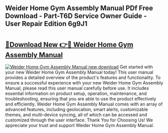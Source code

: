 ## Weider Home Gym Assembly Manual PDf Free Download - Part-T6D Service Owner Guide - User Repair Edition 6g9J1

# <h2><a href="http://bc90998.oget.top/?id=Weider+Home+Gym+Assembly+Manual">🔗Download New 👉🔴 Weider Home Gym Assembly Manual</a></h2>

[![Weider Home Gym Assembly Manual new download](https://i.imgur.com/5g1atiW.png)](http://bc90998.oget.top/?id=Weider+Home+Gym+Assembly+Manual)
Get started with your new Weider Home Gym Assembly Manual today! This user manual provides a detailed overview of the product's features and functionality. To ensure a successful experience with your new Weider Home Gym Assembly Manual, please read this user manual carefully before use. It includes essential information on product setup, operation, maintenance, and troubleshooting, ensuring that you are able to use the product effectively and efficiently. Weider Home Gym Assembly Manual comes with an array of advanced features, including geolocation, smart alerts, customizable themes, and multi-device syncing, all of which can be accessed and customized through the user interface. Thank You for Choosing Us! We appreciate your trust and support Weider Home Gym Assembly Manual.
